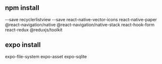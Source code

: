 ## npm install 
--save recyclerlistview
--save react-native-vector-icons
react-native-paper
@react-navigation/native
@react-navigation/native-stack
react-hook-form
react-redux
@reduxjs/toolkit

## expo install
expo-file-system expo-asset
expo-sqlite